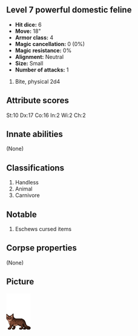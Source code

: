 ## Level 7 powerful domestic feline
- **Hit dice:** 6
- **Move:** 18"
- **Armor class:** 4
- **Magic cancellation:** 0 (0%)
- **Magic resistance:** 0%
- **Alignment:** Neutral
- **Size:** Small
- **Number of attacks:** 1
1. Bite, physical 2d4
## Attribute scores
St:10 Dx:17 Co:16 In:2 Wi:2 Ch:2
## Innate abilities
(None)
## Classifications
1. Handless
2. Animal
3. Carnivore
## Notable
1. Eschews cursed items
## Corpse properties
(None)
## Picture
![Large cat](https://github.com/hyvanmielenpelit/GnollHackTileSet/blob/main/Monsters/large_cat/large_cat.png)
